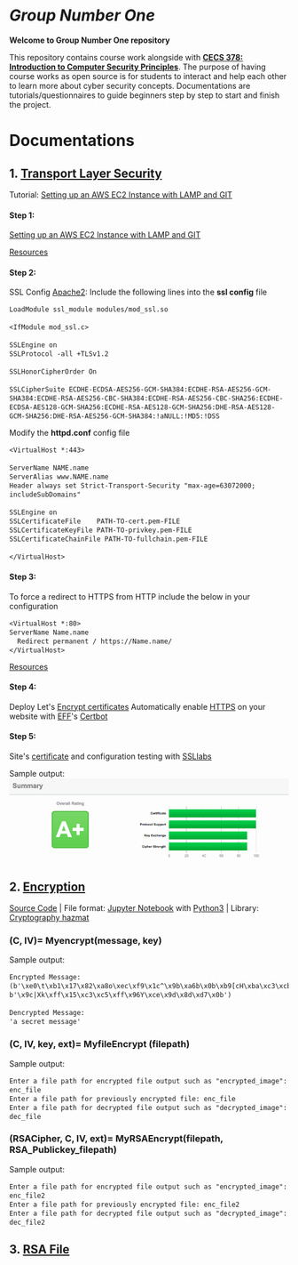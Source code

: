 # *Group Number One*

**Welcome to Group Number One repository**

This repository contains course work alongside with **[CECS 378: Introduction to Computer Security Principles](http://web.csulb.edu/divisions/aa/catalog/current/coe/computer_engineering/cecs_ud.html)**. The purpose of having course works as open source is for students to interact and help each other to learn more about cyber security concepts. Documentations are tutorials/questionnaires to guide beginners step by step to start and finish the project.

# Documentations

## 1. [Transport Layer Security](https://en.wikipedia.org/wiki/Transport_Layer_Security)

Tutorial: [Setting up an AWS EC2 Instance with LAMP and GIT](http://devoncmather.com/setting-aws-ec2-instance-lamp-git/)

#### Step 1:
[Setting up an AWS EC2 Instance with LAMP and GIT](https://github.com/AnimeMei/GroupNumberOne/blob/master/1.%20TSL%20Server/Setup%20Server%20with%20LAMP/Setting%20up%20an%20AWS%20EC2%20Instance%20with%20LAMP%20and%20GIT.txt)

[Resources](https://github.com/AnimeMei/GroupNumberOne/blob/master/1.%20TSL%20Server/Setup%20Server%20with%20LAMP/Setting%20up%20an%20AWS%20EC2%20Instance%20with%20LAMP%20and%20GIT.txt)

#### Step 2:
SSL Config [Apache2](https://en.wikipedia.org/wiki/Apache_HTTP_Server):
Include the following lines into the **ssl config** file

```
LoadModule ssl_module modules/mod_ssl.so

<IfModule mod_ssl.c>

SSLEngine on
SSLProtocol -all +TLSv1.2

SSLHonorCipherOrder On

SSLCipherSuite ECDHE-ECDSA-AES256-GCM-SHA384:ECDHE-RSA-AES256-GCM-SHA384:ECDHE-RSA-AES256-CBC-SHA384:ECDHE-RSA-AES256-CBC-SHA256:ECDHE-ECDSA-AES128-GCM-SHA256:ECDHE-RSA-AES128-GCM-SHA256:DHE-RSA-AES128-GCM-SHA256:DHE-RSA-AES256-GCM-SHA384:!aNULL:!MD5:!DSS
```

Modify the **httpd.conf** config file
```
<VirtualHost *:443>

ServerName NAME.name
ServerAlias www.NAME.name
Header always set Strict-Transport-Security "max-age=63072000; includeSubDomains"

SSLEngine on
SSLCertificateFile    PATH-TO-cert.pem-FILE
SSLCertificateKeyFile PATH-TO-privkey.pem-FILE
SSLCertificateChainFile PATH-TO-fullchain.pem-FILE 

</VirtualHost>
```
#### Step 3:
To force a redirect to HTTPS from HTTP include the below in your configuration
```
<VirtualHost *:80> 
ServerName Name.name
  Redirect permanent / https://Name.name/
</VirtualHost>
```
[Resources](https://github.com/AnimeMei/GroupNumberOne/blob/master/1.%20TSL%20Server/Setup%20Server%20with%20LAMP/SSL%20Config%20Apache2.txt)

#### Step 4:
Deploy Let's [Encrypt certificates](https://en.wikipedia.org/wiki/Let%27s_Encrypt)
Automatically enable [HTTPS](https://en.wikipedia.org/wiki/HTTPS) on your website with [EFF](https://www.eff.org/about)'s [Certbot](https://certbot.eff.org/#ubuntuxenial-apache)

#### Step 5:
Site's [certificate](https://en.wikipedia.org/wiki/Certificate_authority) and configuration testing with [SSLlabs](https://www.ssllabs.com/)
 
 Sample output:
 ![ssllabs test result](https://github.com/AnimeMei/GroupNumberOne/blob/master/sample_output/ssl_result.png)

## 2. [Encryption](https://en.wikipedia.org/wiki/Encryption)

[Source Code](https://github.com/AnimeMei/GroupNumberOne/blob/master/2.%20Encryption/CECS%20378%20Encryption%20Lab_GroupNumberOne.ipynb)
|
File format: [Jupyter Notebook](http://jupyter.org/) with [Python3](https://www.python.org/download/releases/3.0/)
|
Library: [Cryptography hazmat](https://cryptography.io/en/latest/hazmat/primitives/)

### (C, IV)= Myencrypt(message, key)

Sample output:
```
Encrypted Message:
(b'\xe0\t\xb1\x17\x82\xa8o\xec\xf9\x1c^\x9b\xa6b\x0b\xb9[cH\xba\xc3\xcb\xe4\xca6SM\xdb\x9e\xe8\x7f\xb5', b'\x9c|Xk\xff\x15\xc3\xc5\xff\x96Y\xce\x9d\x8d\xd7\x0b')

Dencrypted Message:
'a secret message'
```

### (C, IV, key, ext)= MyfileEncrypt (filepath)

Sample output:

```
Enter a file path for encrypted file output such as "encrypted_image": enc_file
Enter a file path for previously encrypted file: enc_file
Enter a file path for decrypted file output such as "decrypted_image": dec_file
```
### (RSACipher, C, IV, ext)= MyRSAEncrypt(filepath, RSA_Publickey_filepath)

Sample output:

```
Enter a file path for encrypted file output such as "encrypted_image": enc_file2
Enter a file path for previously encrypted file: enc_file2
Enter a file path for decrypted file output such as "decrypted_image": dec_file2
```
## 3. [RSA File](https://github.com/AnimeMei/GroupNumberOne/blob/master/3.%20RSA%20File/RSA%20File%20-%20CECS%20378%20-%20GroupNumberOne.ipynb)
